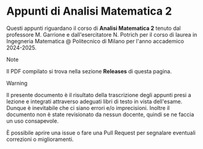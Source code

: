 # Appunti di Analisi Matematica 2
Questi appunti riguardano il corso di **Analisi Matematica 2** tenuto dal professore M. Garrione e dall'esercitatore N. Potrich per il corso di laurea in Ingegneria Matematica @ Politecnico di Milano per l'anno accademico 2024-2025.
> [!NOTE]
> Il PDF compilato si trova nella sezione **Releases** di questa pagina.

> [!WARNING]
> Il presente documento è il risultato della trascrizione degli appunti presi a lezione e integrati attraverso adeguati libri di testo in vista dell'esame. Dunque è inevitabile che ci siano errori e/o imprecisioni. Inoltre il documento non è state revisionato da nessun docente, quindi se ne faccia un uso consapevole.

È possibile aprire una issue o fare una Pull Request per segnalare eventuali correzioni o miglioramenti.
